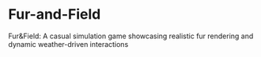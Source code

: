 # Fur-and-Field
Fur&amp;Field: A casual simulation game showcasing realistic fur rendering and dynamic weather-driven interactions
